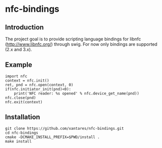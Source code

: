 nfc-bindings
============

Introduction
------------

The project goal is to provide scripting language bindings for libnfc (http://www.libnfc.org/) through swig.
For now only bindings are supported (2.x and 3.x).

Example
-------

    import nfc
    context = nfc.init()
    ret, pnd = nfc.open(context, 0)
    if(nfc.initiator_init(pnd)<0):
        print('NFC reader: %s opened' % nfc.device_get_name(pnd))
    nfc.close(pnd)
    nfc.exit(context)

Installation
------------

    git clone https://github.com/xantares/nfc-bindings.git
    cd nfc-bindings
    cmake -DCMAKE_INSTALL_PREFIX=$PWD/install .
    make install
